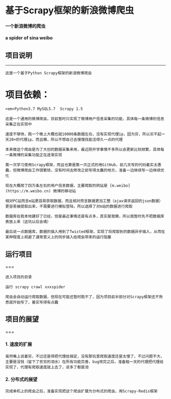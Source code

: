 基于Scrapy框架的新浪微博爬虫
==========
#### 一个新浪微博的爬虫
####  a spider of sina weibo
## 项目说明
----  
    这是一个基于Python Scrapy框架的新浪微博爬虫      
项目依赖：  
===
    <em>Python3.7 MySQL5.7  Scrapy 1.5     

    这是一个通用的微博爬虫，目前暂时只实现了微博用户信息采集的功能，具体每一条微博的信息采集正在实现中    

    速度不够快，跑一个晚上大概也就10000条数据左右，没有实现代理ip，因为穷，所以买不起一天20+的代理ip，而且懒，所以不想自己去慢慢找能活得久一点的代理    

    本来做这个爬虫是为了大创的数据采集来用，最近刚开学事情不多所以会更新比较频繁，具体每一条微博的采集功能正在逐渐实现    

    第一次学习使用Scrapy框架，而且也算是第一次正式的用GitHub，前几天写的代码着实太愚蠢，但微博爬虫工作很繁琐，没有时间去修改之前写得太蠢的地方，准备一边继续写一边继续优化    

    现在大概爬了四万条左右的用户信息数据，主要爬取的网站是 [m.weibo](https://m.weibo.cn) 微博的移动站    

    相对PC站而言m站更容易获取数据，而且相对而言数据更加工整（ajax请求返回的json数据）更容易被提取出来，不需要进行模拟登陆，所以选择了对m站的数据进行爬取    

    数据库在我本地建好了已经，但是最近事情还是有点多，其实是我懒，所以我暂时先不把数据库表放上来（这坑以后会填）
  
    最后说一点数据库，数据的插入用到了Twisted框架，实现了将爬取到的数据异步插入，从而在某种程度上规避了通常意义上的同步插入给爬虫带来的运行阻塞
    
## 运行项目    
===  

    进入项目的目录    

    运行 scrapy crawl xxxspider    

    爬虫会自动运行爬取数据，但现在可能还暂时跑不了，因为项目前半部分对Scrapy框架还不熟悉就开始写了，着实写得有点蠢

## 项目的展望
===
#### 1. 速度的扩展  
    虽然嘴上说着穷，不过还是得把代理给搞定，没有那玩意爬取速度还是太慢了，不过问题不大，主要是没钱（留下了贫穷的泪水）在所有功能完善，bug改完之后，准备租一天的代理把代理给实现了，代理有爬取速度就上去了，说多了都是泪
#### 2. 分布式的展望
    完成单机上的爬虫之后，准备实现把这个爬虫扩展为分布式的爬虫，用Scrapy-Redis框架


